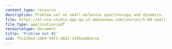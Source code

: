 ```yaml
---
content_type: resource
description: Problem set on small-molecule spectroscopy and dynamics.
file: https://ol-ocw-studio-app-qa.s3.amazonaws.com/courses/5-80-small-molecule-spectroscopy-and-dynamics-fall-2008/f5c239a324b959f3d8211491eadbecce_ps2_1976.pdf
file_type: application/pdf
resourcetype: Document
title: 'Problem Set #2'
uid: f5c239a3-24b9-59f3-d821-1491eadbecce
---
```

